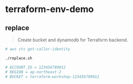 # terraform-env-demo

## replace

> Create bucket and dynamodb for Terraform backend.

```bash
# aws sts get-caller-identity

./replace.sh

# ACCOUNT_ID = 123456789012
# REGION = ap-northeast-2
# BUCKET = terraform-workshop-123456789012
```
